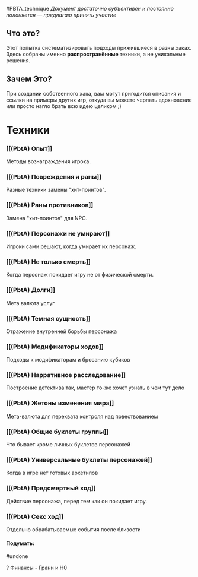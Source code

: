 #PBTA_technique 
*Документ достаточно субъективен и постоянно полоняется — предлагаю принять участие*
## Что это? 
Этот попытка систематизировать подходы прижившиеся в разны хаках.
Здесь собраны именно **распространённые** техники, а не уникальные решения.
## Зачем Это?
При создании собственного хака, вам могут пригодится описания и ссылки на примеры других игр, откуда вы можете черпать вдохновение или просто нагло брать всю идею целиком ;)

# Техники

### [[(PbtA) Опыт]] 
Методы вознаграждения игрока. 

### [[(PbtA) Повреждения и раны]] 
Разные техники замены "хит-поинтов".

### [[(PbtA) Раны противников]]
Замена "хит-поинтов" для NPC.

### [[(PbtA) Персонажи не умирают]]
Игроки сами решают, когда умирает их персонаж.

### [[(PbtA) Не только смерть]]
Когда персонаж покидает игру не от физической смерти.

### [[(PbtA) Долги]]
Мета валюта услуг 

### [[(PbtA) Темная сущность]]
Отражение внутренней борьбы персонажа

### [[(PbtA) Модификаторы ходов]]
Подходы к модификаторам и бросанию кубиков

### [[(PbtA) Нарративное расследование]]
Построение детектива так, мастер то-же хочет узнать в чем тут дело

### [[(PbtA) Жетоны изменения мира]]
Мета-валюта для перехвата контроля над повествованием

### [[(PbtA) Общие буклеты группы]]
Что бывает кроме личных буклетов персонажей

### [[(PbtA) Универсальные буклеты персонажей]]
Когда в игре нет готовых архетипов

### [[(PbtA) Предсмертный ход]]
Действие персонажа, перед тем как он покидает игру.

### [[(PbtA) Секс ход]]
Отдельно обрабатываемые события после близости  

#### Подумать: 
#undone 

? Финансы - Грани и H0